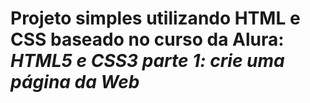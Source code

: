 <h1>Projeto simples utilizando HTML e CSS baseado no curso da Alura:<br><em>HTML5 e CSS3 parte 1: crie uma página da Web</em></h1>
